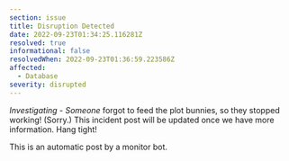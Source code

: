 ```yaml
---
section: issue
title: Disruption Detected
date: 2022-09-23T01:34:25.116281Z
resolved: true
informational: false
resolvedWhen: 2022-09-23T01:36:59.223586Z
affected:
  - Database
severity: disrupted
---
```

*Investigating* - _Someone_ forgot to feed the plot bunnies, so they stopped working! (Sorry.) This incident post will be updated once we have more information. Hang tight!

This is an automatic post by a monitor bot.
        